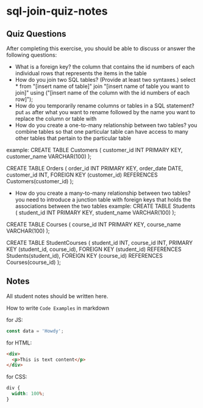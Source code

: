 # sql-join-quiz-notes

## Quiz Questions

After completing this exercise, you should be able to discuss or answer the following questions:

- What is a foreign key?
the column that contains the id numbers of each individual rows that represents the items in the table
- How do you join two SQL tables? (Provide at least two syntaxes.)
select *
  from "[insert name of table]"
  join "[insert name of table you want to join]" using ("[insert name of the column with the id numbers of each row]");
- How do you temporarily rename columns or tables in a SQL statement?
put `as` after what you want to rename followed by the name you want to replace the column or table with
- How do you create a one-to-many relationship between two tables?
you combine tables so that one particular table can have access to many other tables that pertain to the particular table

example:
CREATE TABLE Customers (
    customer_id INT PRIMARY KEY,
    customer_name VARCHAR(100)
);

CREATE TABLE Orders (
    order_id INT PRIMARY KEY,
    order_date DATE,
    customer_id INT,
    FOREIGN KEY (customer_id) REFERENCES Customers(customer_id)
);
- How do you create a many-to-many relationship between two tables?
you need to introduce a junction table with foreign keys that holds the associations between the two tables
example:
CREATE TABLE Students (
    student_id INT PRIMARY KEY,
    student_name VARCHAR(100)
);

CREATE TABLE Courses (
    course_id INT PRIMARY KEY,
    course_name VARCHAR(100)
);

CREATE TABLE StudentCourses (
    student_id INT,
    course_id INT,
    PRIMARY KEY (student_id, course_id),
    FOREIGN KEY (student_id) REFERENCES Students(student_id),
    FOREIGN KEY (course_id) REFERENCES Courses(course_id)
);

## Notes

All student notes should be written here.

How to write `Code Examples` in markdown

for JS:

```javascript
const data = 'Howdy';
```

for HTML:

```html
<div>
  <p>This is text content</p>
</div>
```

for CSS:

```css
div {
  width: 100%;
}
```
